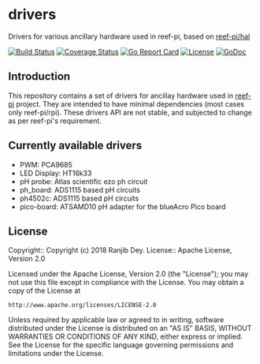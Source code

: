 # drivers

Drivers for various ancillary hardware used in reef-pi, based on
[reef-pi/hal](https://github.com/reef-pi/hal)

[![Build Status](https://travis-ci.org/reef-pi/drivers.png?branch=master)](https://travis-ci.org/reef-pi/drivers)
[![Coverage Status](https://codecov.io/gh/reef-pi/drivers/branch/master/graph/badge.svg)](https://codecov.io/gh/reef-pi/drivers)
[![Go Report Card](https://goreportcard.com/badge/reef-pi/drivers)](https://goreportcard.com/report/reef-pi/drivers)
[![License](https://img.shields.io/badge/License-Apache%202.0-blue.svg)](https://github.com/reef-pi/drivers/blob/master/LICENSE.txt)
[![GoDoc](https://godoc.org/github.com/reef-pi/drivers?status.svg)](https://godoc.org/github.com/reef-pi/drivers)

## Introduction

This repository contains a set of drivers for ancillay hardware used
in [reef-pi](http://reef-pi.com) project. They are intended to have
minimal dependencies (most cases only reef-pi/rpi). These drivers API
are not stable, and subjected to change as per reef-pi's requirement.

## Currently available drivers

- PWM: PCA9685
- LED Display: HT16k33
- pH probe: Atlas scientific ezo ph circuit
- ph_board: ADS1115 based pH circuits
- ph4502c: ADS1115 based pH circuits
- pico-board: ATSAMD10 pH adapter for the blueAcro Pico board

## License

Copyright:: Copyright (c) 2018 Ranjib Dey.
License:: Apache License, Version 2.0

Licensed under the Apache License, Version 2.0 (the "License");
you may not use this file except in compliance with the License.
You may obtain a copy of the License at

    http://www.apache.org/licenses/LICENSE-2.0

Unless required by applicable law or agreed to in writing, software
distributed under the License is distributed on an "AS IS" BASIS,
WITHOUT WARRANTIES OR CONDITIONS OF ANY KIND, either express or implied.
See the License for the specific language governing permissions and
limitations under the License.
